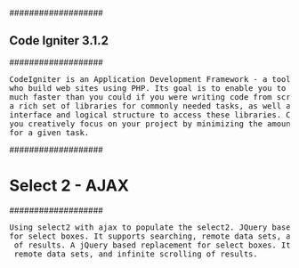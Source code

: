 ###################
<h2>Code Igniter 3.1.2</h2>
###################

<pre>CodeIgniter is an Application Development Framework - a toolkit - for people
who build web sites using PHP. Its goal is to enable you to develop projects
much faster than you could if you were writing code from scratch, by providing
a rich set of libraries for commonly needed tasks, as well as a simple
interface and logical structure to access these libraries. CodeIgniter lets
you creatively focus on your project by minimizing the amount of code needed
for a given task. </pre>


###################
<h1> Select 2 - AJAX </h1>
###################

<pre>Using select2 with ajax to populate the select2. JQuery based replacement
for select boxes. It supports searching, remote data sets, and infinite scrolling
 of results. A jQuery based replacement for select boxes. It supports searching,
 remote data sets, and infinite scrolling of results.</pre>
